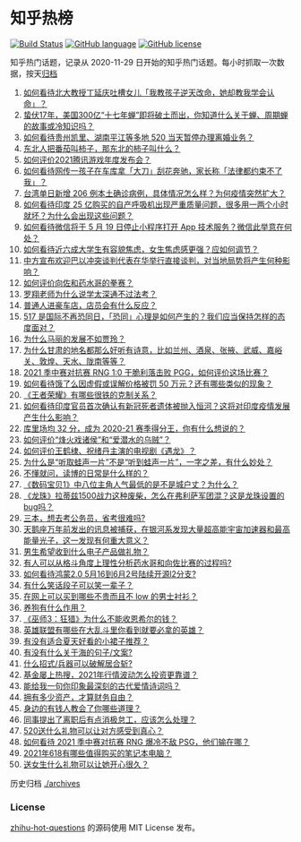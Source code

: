 # 知乎热榜
[![Build Status](https://github.com/ToWeLong/zhihu-hot-questions/workflows/CI/badge.svg)](https://github.com/ToWeLong/zhihu-hot-questions/actions)
[![GitHub language](https://img.shields.io/badge/language-golang-orange.svg)](https://golang.org/)
[![GitHub license](https://img.shields.io/github/license/ToWeLong/zhihu-hot-questions)](https://github.com/ToWeLong/zhihu-hot-questions/blob/main/LICENSE)

知乎热门话题，记录从 2020-11-29 日开始的知乎热门话题。每小时抓取一次数据，按天[归档](./archives)

<!-- BEGIN -->

1. [如何看待北大教授丁延庆吐槽女儿「我教孩子逆天改命，她却教我学会认命」？](https://www.zhihu.com/question/459213529)
1. [蛰伏17年，美国300亿“十七年蝉”即将破土而出，你知道什么关于蝉、周期蝉的故事或冷知识吗？](https://www.zhihu.com/question/459355817)
1. [如何看待贵州凯里、湖南平江等多地 520 当天暂停办理离婚业务？](https://www.zhihu.com/question/459749764)
1. [东北人把番茄叫柿子，那东北的柿子叫什么？](https://www.zhihu.com/question/459057274)
1. [如何评价2021腾讯游戏年度发布会？](https://www.zhihu.com/question/459484973)
1. [如何看待网传一孩子在车库拿「大刀」刮花奔驰，家长称「法律都约束不了我」？](https://www.zhihu.com/question/459405484)
1. [台湾单日新增 206 例本土确诊病例，具体情况怎么样？为何疫情突然扩大？](https://www.zhihu.com/question/459736953)
1. [如何看待印度 25 亿购买的自产呼吸机出现严重质量问题，很多用一两个小时就坏？为什么会出现这些问题？](https://www.zhihu.com/question/459351191)
1. [如何看待微信将于 5 月 19 日停止小程序打开 App 技术服务？微信此举意在何处？](https://www.zhihu.com/question/459459278)
1. [如何看待近六成大学生有容貌焦虑，女生焦虑感更强？应如何调节？](https://www.zhihu.com/question/446241093)
1. [中方宣布欢迎巴以冲突谈判代表在华举行直接谈判，对当地局势将产生何种影响？](https://www.zhihu.com/question/459778849)
1. [如何评价向佐和药水哥的拳赛？](https://www.zhihu.com/question/459765039)
1. [罗翔老师为什么说学太深通不过法考？](https://www.zhihu.com/question/453113816)
1. [普通人进豪车店，店员会有什么反应？](https://www.zhihu.com/question/40852072)
1. [517 是国际不再恐同日，「恐同」心理是如何产生的？我们应当保持怎样的态度面对？](https://www.zhihu.com/question/459893850)
1. [为什么马丽的发展不如贾玲？](https://www.zhihu.com/question/459059707)
1. [为什么甘肃的地名都那么好听有诗意，比如兰州、酒泉、张掖、武威、嘉峪关、敦煌、天水、陇南等等？](https://www.zhihu.com/question/343852891)
1. [2021 季中赛对抗赛 RNG 1:0 干脆利落击败 PGG，如何评价这场比赛？](https://www.zhihu.com/question/459831717)
1. [如何看待饿了么因虚假或误解价格被罚 50 万元？还有哪些类似的现象？](https://www.zhihu.com/question/459881517)
1. [《王者荣耀》有哪些很铁的克制关系？](https://www.zhihu.com/question/448036248)
1. [如何看待印度官员首次确认有新冠死者遗体被抛入恒河？这将对印度疫情发展产生什么影响？](https://www.zhihu.com/question/459878844)
1. [库里场均 32 分，成为 2020-21 赛季得分王，你有什么想说的？](https://www.zhihu.com/question/459867740)
1. [如何评价“烽火戏诸侯”和“爱潜水的乌贼”？](https://www.zhihu.com/question/450823839)
1. [如何评价王鹤棣、祝绪丹主演的电视剧《遇龙》？](https://www.zhihu.com/question/458182505)
1. [为什么是“听取蛙声一片”不是“听到蛙声一片”，一字之差，有什么妙处？](https://www.zhihu.com/question/455340367)
1. [不懂就问，读博的日常是什么样的？](https://www.zhihu.com/question/454030318)
1. [《数码宝贝1》中八位主角人气最低的是不是城户丈？为什么？](https://www.zhihu.com/question/38453100)
1. [《龙珠》拉蒂兹1500战力这种废柴，怎么在弗利萨军团混？这是龙珠设置的bug吗？](https://www.zhihu.com/question/459607468)
1. [三本，想去考公务员，省考很难吗?](https://www.zhihu.com/question/332487091)
1. [天鹅座万年前发出的讯息被捕获，在银河系发现大量超高能宇宙加速器和最高能量光子，这一发现有何重大意义？](https://www.zhihu.com/question/459873347)
1. [男生希望收到什么电子产品做礼物？](https://www.zhihu.com/question/59448723)
1. [有人可以从格斗角度上理性分析药水哥和向佐比赛的过程吗?](https://www.zhihu.com/question/459656423)
1. [如何看待鸿蒙2.0 5月16到6月2号陆续开源l2分支?](https://www.zhihu.com/question/459880171)
1. [有什么笑话段子可以笑一辈子？](https://www.zhihu.com/question/323762280)
1. [在网上可以买到哪些不贵而且不 low 的男士衬衫？](https://www.zhihu.com/question/35621611)
1. [养狗有什么作用？](https://www.zhihu.com/question/455659791)
1. [《巫师3：狂猎》为什么不能收恩希尔的钱？](https://www.zhihu.com/question/457927112)
1. [英雄联盟有哪些在大乱斗里你看到就要必拿的英雄？](https://www.zhihu.com/question/457714305)
1. [有没有适合夏天好看的小裙子推荐？](https://www.zhihu.com/question/453977130)
1. [有没有什么关于海的句子/文案?](https://www.zhihu.com/question/440597657)
1. [什么招式/兵器可以破解居合斩?](https://www.zhihu.com/question/459599241)
1. [基金屡上热搜，2021年行情波动怎么投资更靠谱？](https://www.zhihu.com/question/459731896)
1. [能给我一句你印象最深刻的古代爱情诗词吗？](https://www.zhihu.com/question/458617157)
1. [拥有多少资产，才算财务自由？](https://www.zhihu.com/question/443106237)
1. [身边的有钱人教会了你哪些道理？](https://www.zhihu.com/question/430653175)
1. [同事提出了离职后有点消极怠工，应该怎么处理？](https://www.zhihu.com/question/434114178)
1. [520送什么礼物可以让对方感受到真心？](https://www.zhihu.com/question/323398197)
1. [如何看待 2021 季中赛对抗赛 RNG 爆冷不敌 PSG，他们输在哪？](https://www.zhihu.com/question/459817955)
1. [2021年618有哪些值得购买的笔记本电脑？](https://www.zhihu.com/question/456023623)
1. [送女生什么礼物可以让她开心很久？](https://www.zhihu.com/question/327277042)

<!-- END -->

历史归档 [./archives](./archives)


### License
[zhihu-hot-questions](https://github.com/towelong/zhihu-hot-questions) 的源码使用 MIT License 发布。